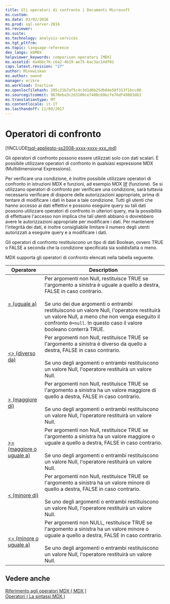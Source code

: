 ```yaml
---
title: Gli operatori di confronto | Documenti Microsoft
ms.custom: 
ms.date: 03/02/2016
ms.prod: sql-server-2016
ms.reviewer: 
ms.suite: 
ms.technology: analysis-services
ms.tgt_pltfrm: 
ms.topic: language-reference
dev_langs: kbMDX
helpviewer_keywords: comparison operators [MDX]
ms.assetid: 4a4bbc76-c6a2-4b19-ae75-6ac3ac14df01
caps.latest.revision: "27"
author: Minewiskan
ms.author: owend
manager: erikre
ms.workload: Inactive
ms.openlocfilehash: 295c21b7af5c4c3d1d6b25db84e58f313f1bcc00
ms.sourcegitcommit: 9678eba3c2d3100cef408c69bcfe76df49803d63
ms.translationtype: MT
ms.contentlocale: it-IT
ms.lasthandoff: 11/09/2017
---
```

# <a name="comparison-operators"></a>Operatori di confronto
[!INCLUDE[tsql-appliesto-ss2008-xxxx-xxxx-xxx_md](../includes/tsql-appliesto-ss2008-xxxx-xxxx-xxx-md.md)]

  Gli operatori di confronto possono essere utilizzati solo con dati scalari. È possibile utilizzare operatori di confronto in qualsiasi espressione MDX (Multidimensional Expressions).  
  
 Per verificare una condizione, è inoltre possibile utilizzare operatori di confronto in istruzioni MDX e funzioni, ad esempio MDX [IIf](../mdx/iif-mdx.md) (funzione). Se si utilizzano operatori di confronto per verificare una condizione, sarà tuttavia necessario verificare di disporre delle autorizzazioni appropriate, prima di tentare di modificare i dati in base a tale condizione. Tutti gli utenti che hanno accesso ai dati effettivi e possono eseguire query su tali dati possono utilizzare operatori di confronto in ulteriori query, ma la possibilità di effettuare l'accesso non implica che tali utenti abbiano o dovrebbero avere le autorizzazioni appropriate per modificare i dati. Per mantenere l'integrità dei dati, è inoltre consigliabile limitare il numero degli utenti autorizzati a eseguire query e a modificare i dati.  
  
 Gli operatori di confronto restituiscono un tipo di dati Boolean, ovvero TRUE o FALSE a seconda che la condizione specificata sia soddisfatta o meno.  
  
 MDX supporta gli operatori di confronto elencati nella tabella seguente.  
  
|Operatore|Description|  
|--------------|-----------------|  
|[= (uguale a)](../mdx/equal-to-mdx.md)|Per argomenti non Null, restituisce TRUE se l'argomento a sinistra è uguale a quello a destra, FALSE in caso contrario.<br /><br /> Se uno dei due argomenti o entrambi restituiscono un valore Null, l'operatore restituirà un valore Null, a meno che non venga eseguito il confronto `0=null`. In questo caso il valore booleano conterrà TRUE.|  
|[<> (diverso da)](../mdx/not-equal-to-mdx.md)|Per argomenti non Null, restituisce TRUE se l'argomento a sinistra è diverso da quello a destra, FALSE in caso contrario.<br /><br /> Se uno degli argomenti o entrambi restituiscono un valore Null, l'operatore restituirà un valore Null.|  
|[> (maggiore di)](../mdx/greater-than-mdx.md)|Per argomenti non Null, restituisce TRUE se l'argomento a sinistra ha un valore maggiore di quello a destra, FALSE in caso contrario.<br /><br /> Se uno degli argomenti o entrambi restituiscono un valore Null, l'operatore restituirà un valore Null.|  
|[>= (maggiore o uguale a)](../mdx/greater-than-or-equal-to-mdx.md)|Per argomenti non Null, restituisce TRUE se l'argomento a sinistra ha un valore maggiore o uguale a quello a destra, FALSE in caso contrario.<br /><br /> Se uno degli argomenti o entrambi restituiscono un valore Null, l'operatore restituirà un valore Null.|  
|[< (minore di)](../mdx/less-than-mdx.md)|Per argomenti non Null, restituisce TRUE se l'argomento a sinistra ha un valore minore di quello a destra, FALSE in caso contrario.<br /><br /> Se uno degli argomenti o entrambi restituiscono un valore Null, l'operatore restituirà un valore Null.|  
|[<= (minore o uguale a)](../mdx/less-than-or-equal-to-mdx.md)|Per argomenti non NULL, restituisce TRUE se l'argomento a sinistra ha un valore minore o uguale a quello a destra, FALSE in caso contrario.<br /><br /> Se uno degli argomenti o entrambi restituiscono un valore Null, l'operatore restituirà un valore Null.|  
  
## <a name="see-also"></a>Vedere anche  
 [Riferimento agli operatori MDX &#40; MDX &#41;](../mdx/mdx-operator-reference-mdx.md)   
 [Operatori &#40; La sintassi MDX &#41;](../mdx/operators-mdx-syntax.md)  
  
  
